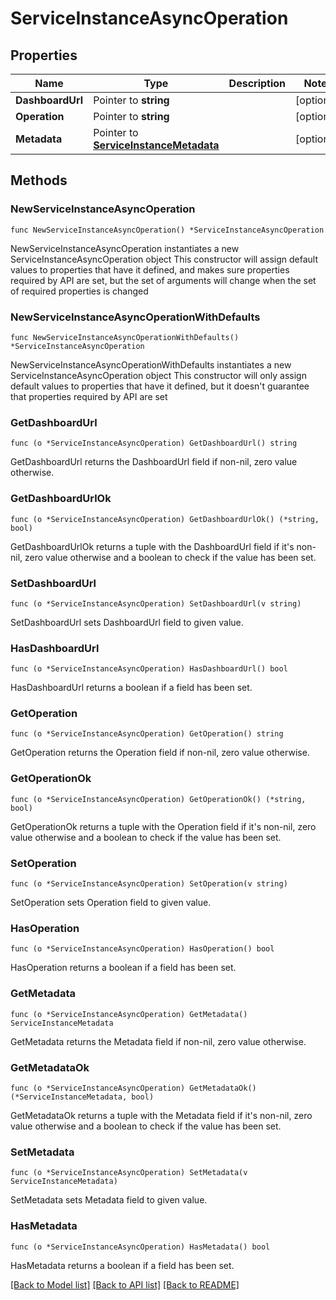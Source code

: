 # ServiceInstanceAsyncOperation

## Properties

Name | Type | Description | Notes
------------ | ------------- | ------------- | -------------
**DashboardUrl** | Pointer to **string** |  | [optional] 
**Operation** | Pointer to **string** |  | [optional] 
**Metadata** | Pointer to [**ServiceInstanceMetadata**](ServiceInstanceMetadata.md) |  | [optional] 

## Methods

### NewServiceInstanceAsyncOperation

`func NewServiceInstanceAsyncOperation() *ServiceInstanceAsyncOperation`

NewServiceInstanceAsyncOperation instantiates a new ServiceInstanceAsyncOperation object
This constructor will assign default values to properties that have it defined,
and makes sure properties required by API are set, but the set of arguments
will change when the set of required properties is changed

### NewServiceInstanceAsyncOperationWithDefaults

`func NewServiceInstanceAsyncOperationWithDefaults() *ServiceInstanceAsyncOperation`

NewServiceInstanceAsyncOperationWithDefaults instantiates a new ServiceInstanceAsyncOperation object
This constructor will only assign default values to properties that have it defined,
but it doesn't guarantee that properties required by API are set

### GetDashboardUrl

`func (o *ServiceInstanceAsyncOperation) GetDashboardUrl() string`

GetDashboardUrl returns the DashboardUrl field if non-nil, zero value otherwise.

### GetDashboardUrlOk

`func (o *ServiceInstanceAsyncOperation) GetDashboardUrlOk() (*string, bool)`

GetDashboardUrlOk returns a tuple with the DashboardUrl field if it's non-nil, zero value otherwise
and a boolean to check if the value has been set.

### SetDashboardUrl

`func (o *ServiceInstanceAsyncOperation) SetDashboardUrl(v string)`

SetDashboardUrl sets DashboardUrl field to given value.

### HasDashboardUrl

`func (o *ServiceInstanceAsyncOperation) HasDashboardUrl() bool`

HasDashboardUrl returns a boolean if a field has been set.

### GetOperation

`func (o *ServiceInstanceAsyncOperation) GetOperation() string`

GetOperation returns the Operation field if non-nil, zero value otherwise.

### GetOperationOk

`func (o *ServiceInstanceAsyncOperation) GetOperationOk() (*string, bool)`

GetOperationOk returns a tuple with the Operation field if it's non-nil, zero value otherwise
and a boolean to check if the value has been set.

### SetOperation

`func (o *ServiceInstanceAsyncOperation) SetOperation(v string)`

SetOperation sets Operation field to given value.

### HasOperation

`func (o *ServiceInstanceAsyncOperation) HasOperation() bool`

HasOperation returns a boolean if a field has been set.

### GetMetadata

`func (o *ServiceInstanceAsyncOperation) GetMetadata() ServiceInstanceMetadata`

GetMetadata returns the Metadata field if non-nil, zero value otherwise.

### GetMetadataOk

`func (o *ServiceInstanceAsyncOperation) GetMetadataOk() (*ServiceInstanceMetadata, bool)`

GetMetadataOk returns a tuple with the Metadata field if it's non-nil, zero value otherwise
and a boolean to check if the value has been set.

### SetMetadata

`func (o *ServiceInstanceAsyncOperation) SetMetadata(v ServiceInstanceMetadata)`

SetMetadata sets Metadata field to given value.

### HasMetadata

`func (o *ServiceInstanceAsyncOperation) HasMetadata() bool`

HasMetadata returns a boolean if a field has been set.


[[Back to Model list]](../README.md#documentation-for-models) [[Back to API list]](../README.md#documentation-for-api-endpoints) [[Back to README]](../README.md)


